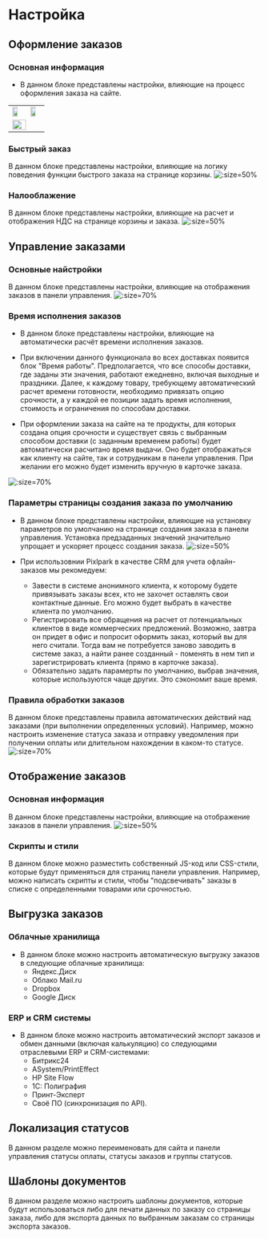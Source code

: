 # Настройка
## Оформление заказов
### Основная информация
* В данном блоке представлены настройки, влияющие на процесс оформления заказа на сайте.
<table>
<tr>
<td><img src="../_media/order/order51.png" width="70%"></td>
<td><img src="../_media/order/order53.png" width="70%"></td>
</tr><tr>
<td colspan="2"><img src="../_media/order/order57.png" width="70%"></td>
</tr>
</table>

### Быстрый заказ
В данном блоке представлены настройки, влияющие на логику поведения функции быстрого заказа на странице корзины.
![](../_media/order/order61.png ':size=50%')

### Налооблажение
В данном блоке представлены настройки, влияющие на расчет и отображения НДС на странице корзины и заказа.
![](../_media/order/order62.png ':size=50%')

## Управление заказами
### Основные найстройки
В данном блоке представлены настройки, влияющие на отображения заказов в панели управления.
![](../_media/order/order63.png ':size=70%')

### Время исполнения заказов
* В данном блоке представлены настройки, влияющие на автоматически расчёт времени исполнения заказов.

* При включении данного функционала во всех доставках появится блок "Время работы". Предполагается, что все способы доставки, где заданы эти значения, работают ежедневно, включая выходные и праздники. Далее, к каждому товару, требующему автоматический расчет времени готовности, необходимо привязать опцию срочности, а у каждой ее позиции задать время исполнения, стоимость и ограничения по способам доставки.

* При оформлении заказа на сайте на те продукты, для которых создана опция срочности и существует связь с выбранным способом доставки (с заданным временем работы) будет автоматически расчитано время выдачи. Оно будет отображаться как клиенту на сайте, так и сотрудникам в панели управления. При желании его можно будет изменить вручную в карточке заказа. 

![](../_media/order/order64.png ':size=70%')

### Параметры страницы создания заказа по умолчанию
* В данном блоке представлены настройки, влияющие на установку параметров по умолчанию на странице создания заказа в панели управления. Установка предзаданных значений значительно упрощает и ускоряет процесс создания заказа.
![](../_media/order/order65.png ':size=50%')

* При использовнии Pixlpark в качестве CRM для учета офлайн-заказов мы рекомедуем:
   + Завести в системе анонимного клиента, к которому будете привязывать заказы всех, кто не захочет оставлять свои контактные данные. Его можно будет выбрать в качестве клиента по умолчанию.
   + Регистрировать все обращения на расчет от потенциальных клиентов в виде коммерческих предложений. Возможно, завтра он придет в офис и попросит оформить заказ, который вы для него считали. Тогда вам не потребуется заново заводить в системе заказ, а найти ранее созданный - поменять в нем тип и зарегистрировать клиента (прямо в карточке заказа).
   + Обязательно задать парамерты по умолчанию, выбрав значения, которые используются чаще других. Это сэкономит ваше время.

### Правила обработки заказов
В данном блоке представлены правила автоматических действий над заказами (при выполнении определенных условий). Например, можно настроить изменение статуса заказа и отправку уведомления при получении оплаты или длительном нахождении в каком-то статусе.
![](../_media/order/order66.png ':size=70%')

## Отображение заказов
### Основная информация
В данном блоке представлены настройки, влияющие на отображение заказов в панели управления.
![](../_media/order/order67.png ':size=50%')

### Скрипты и стили
В данном блоке можно разместить собственный JS-код или CSS-стили, которые будут применяться для страниц панели управления. Например, можно написать скрипты и стили, чтобы "подсвечивать" заказы в списке c определенными товарами или срочностью.

## Выгрузка заказов
### Облачные хранилища
* В данном блоке можно настроить автоматическую выгрузку заказов в следующие облачные хранилища:
    + Яндекс.Диск
    + Облако Mail.ru
    + Dropbox
    + Google Диск

### ERP и CRM системы
* В данном блоке можно настроить автоматический экспорт заказов и обмен данными (включая калькуляцию) со следующими отраслевыми ERP и CRM-системами:
    + Битрикс24
    + ASystem/PrintEffect
    + HP Site Flow
    + 1С: Полиграфия
    + Принт-Эксперт
    + Своё ПО (синхронизация по API).

## Локализация статусов
В данном разделе можно переименовать для сайта и панели управления статусы оплаты, статусы заказов и группы статусов.

## Шаблоны документов
В данном разделе можно настроить шаблоны документов, которые будут использоваться либо для печати данных по заказу со страницы заказа, либо для экспорта данных по выбранным заказам со страницы экспорта заказов.